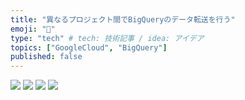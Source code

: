 ```yaml
---
title: "異なるプロジェクト間でBigQueryのデータ転送を行う"
emoji: "📝"
type: "tech" # tech: 技術記事 / idea: アイデア
topics: ["GoogleCloud", "BigQuery"]
published: false
---
```

![](https://storage.googleapis.com/zenn-user-upload/545eca84355b-20250307.png)
![](https://storage.googleapis.com/zenn-user-upload/6f11ad09e1fd-20250307.png)
![](https://storage.googleapis.com/zenn-user-upload/bf46e37f25bc-20250307.png)
![](https://storage.googleapis.com/zenn-user-upload/87d933b8f22b-20250307.png)
